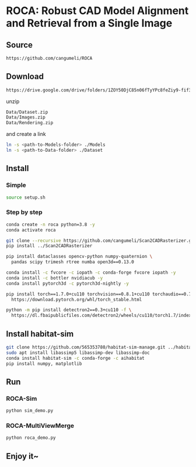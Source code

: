 # ROCA: Robust CAD Model Alignment and Retrieval from a Single Image

## Source

```bash
https://github.com/cangumeli/ROCA
```

## Download

```bash
https://drive.google.com/drive/folders/1ZOY50DjC85n06fTyYPc8feZiy9-fif3j?usp=sharing
```

unzip

```bash
Data/Dataset.zip
Data/Images.zip
Data/Rendering.zip
```

and create a link

```bash
ln -s <path-to-Models-folder> ./Models
ln -s <path-to-Data-folder> ./Dataset
```

## Install

### Simple

```bash
source setup.sh
```

### Step by step

```bash
conda create -n roca python=3.8 -y
conda activate roca

git clone --recursive https://github.com/cangumeli/Scan2CADRasterizer.git ../Scan2CADRasterizer
pip install ../Scan2CADRasterizer

pip install dataclasses opencv-python numpy-quaternion \
  pandas scipy trimesh rtree numba open3d==0.13.0

conda install -c fvcore -c iopath -c conda-forge fvcore iopath -y
conda install -c bottler nvidiacub -y
conda install pytorch3d -c pytorch3d-nightly -y

pip install torch==1.7.0+cu110 torchvision==0.8.1+cu110 torchaudio==0.7.0 -f \
  https://download.pytorch.org/whl/torch_stable.html

python -m pip install detectron2==0.3+cu110 -f \
  https://dl.fbaipublicfiles.com/detectron2/wheels/cu110/torch1.7/index.html
```

## Install habitat-sim

```bash
git clone https://github.com/565353780/habitat-sim-manage.git ../habitat_sim_manage
sudo apt install libassimp5 libassimp-dev libassimp-doc
conda install habitat-sim -c conda-forge -c aihabitat
pip install numpy, matplotlib
```

## Run

### ROCA-Sim

```bash
python sim_demo.py
```

### ROCA-MultiViewMerge

```bash
python roca_demo.py
```

## Enjoy it~

